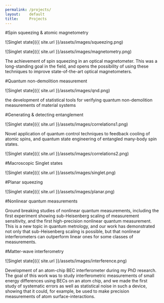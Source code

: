 ```yaml
---
permalink: /projects/
layout:    default
title:     Projects
---
```


#Spin squeezing & atomic magnetometry

![Singlet state]({{ site.url }}/assets/images/squeezing.png)

![Singlet state]({{ site.url }}/assets/images/magnetometry.png)

The achievement of spin squeezing in an optical magnetometer. This was a long-standing goal in the field, and opens the possibility of using these techniques to improve state-of-the-art optical magnetometers.

#Quantum non-demolition measurement

![Singlet state]({{ site.url }}/assets/images/qnd.png)

the development of statistical tools for verifying quantum non-demolition measurements of material systems

#Generating & detecting entanglement

![Singlet state]({{ site.url }}/assets/images/correlations1.png)

Novel application of quantum control techniques to feedback cooling of atomic spins, and quantum state engineering of entangled many-body spin states.

![Singlet state]({{ site.url }}/assets/images/correlations2.png)

#Macroscopic Singlet states

![Singlet state]({{ site.url }}/assets/images/singlet.png)

#Planar squeezing

![Singlet state]({{ site.url }}/assets/images/planar.png)

#Nonlinear quantum measurements

Ground breaking studies of nonlinear quantum measurements, including the first experiment showing sub-Heisenberg scaling of measurement sensitivity, and the first high-precision nonlinear quantum measurement. This is a new topic in quantum metrology, and our work has demonstrated not only that sub-Heisenberg scaling is possible, but that nonlinear interferometers can outperform linear ones for some classes of measurements.

#Matter-wave interferometry

![Singlet state]({{ site.url }}/assets/images/interference.png)

Development of an atom-chip BEC interferometer during my PhD research. The goal of this work was to study interferometric measurements of small energy differences using BECs on an atom chip, and we made the first study of systematic errors as well as statistical noise in such a device, showing that it could, for example, be used to make precision measurements of atom surface-interactions.